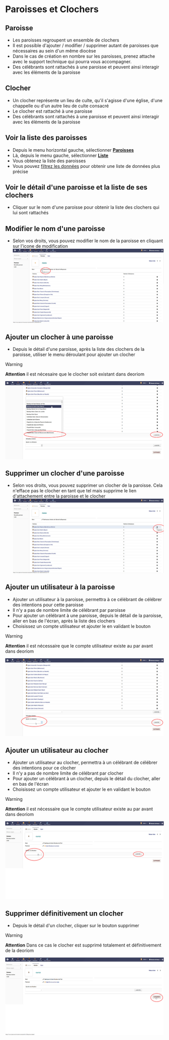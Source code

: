 # Paroisses et Clochers

## Paroisse
* Les paroisses regroupent un ensemble de clochers
* Il est possible d'ajouter / modifier / supprimer autant de paroisses que nécessaires au sein d'un même diocèse
* Dans le cas de création en nombre sur les paroisses, prenez attache avec le support technique qui pourra vous accompagner.
* Des célébrants sont rattachés à une paroisse et peuvent ainsi interagir avec les éléments de la paroisse

## Clocher
* Un clocher représente un lieu de culte, qu'il s'agisse d'une église, d'une chappelle ou d'un autre lieu de culte consacré
* Le clocher est rattaché à une paroisse
* Des célébrants sont rattachés à une paroisse et peuvent ainsi interagir avec les éléments de la paroisse

## Voir la liste des paroisses
* Depuis le menu horizontal gauche, sélectionner [**Paroisses**](https://www.deoriom.fr/paroisse/index.php?idmenu=10906&mainmenu=paroisse)
* Là, depuis le menu gauche, sélectionner [**Liste**](https://www.deoriom.fr/paroisse/list.php?idmenu=10909&mainmenu=paroisse&leftmenu=)
* Vous obtenez la liste des paroisses
* Vous pouvez [filtrez les données](considerations_generales?id=filtrer-les-données) pour obtenir une liste de données plus précise

## Voir le détail d'une paroisse et la liste de ses clochers
* Cliquer sur le nom d'une paroisse pour obtenir la liste des clochers qui lui sont rattachés

## Modifier le nom d'une paroisse
* Selon vos droits, vous pouvez modifier le nom de la paroisse en cliquant sur l'icone de modification
![Modifier le nom d'une paroisse](_media/modifier_nom.jpg)

## Ajouter un clocher à une paroisse
* Depuis le détail d'une paroisse, après la liste des clochers de la paroisse, utiliser le menu déroulant pour ajouter un clocher

> [!WARNING]
>**Attention** il est nécesaire que le clocher soit existant dans deoriom

![Ajouter clocher](_media/ajouter_clocher.jpg)

## Supprimer un clocher d'une paroisse
* Selon vos droits, vous pouvez supprimer un clocher de la paroisse. Cela n'efface pas le clocher en tant que tel mais supprime le lien d'attachement entre la paroisse et le clocher
![Supprimer un clocher d'une paroisse](_media/supprimer_clocher.jpg)

## Ajouter un utilisateur à la paroisse
* Ajouter un utilisateur à la paroisse, permettra à ce célébrant de célébrer des intentions pour cette paroisse
* Il n'y a pas de nombre limite de célébrant par paroisse
* Pour ajouter un célébrant à une paroisse, depuis le détail de la paroisse, aller en bas de l'écran, après la liste des clochers
* Choisissez un compte utilisateur et ajouter le en validant le bouton

> [!WARNING]
>**Attention** il est nécessaire que le compte utilisateur existe au par avant dans deoriom

![Ajouter utilisateur paroisse](_media/ajouter_utilisateur_paroisse.jpg)

## Ajouter un utilisateur au clocher
* Ajouter un utilisateur au clocher, permettra à un célébrant de célébrer des intentions pour ce clocher
* Il n'y a pas de nombre limite de célébrant par clocher
* Pour ajouter un célébrant à un clocher, depuis le détail du clocher, aller en bas de l'écran
* Choisissez un compte utilisateur et ajouter le en validant le bouton

> [!WARNING]
>**Attention** il est nécessaire que le compte utilisateur existe au par avant dans deoriom

![Ajouter utilisateur paroisse](_media/ajouter_utilisateur_clocher.jpg)

## Supprimer définitivement un clocher
* Depuis le détail d'un clocher, cliquer sur le bouton supprimer
> [!WARNING]
>**Attention** Dans ce cas le clocher est supprimé totalement et définitivement de la deoriom

![Ajouter utilisateur paroisse](_media/supprimer_clocher_definitif.jpg)